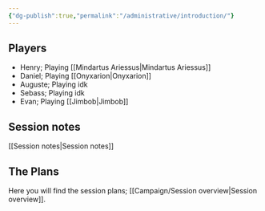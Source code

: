 ```yaml
---
{"dg-publish":true,"permalink":"/administrative/introduction/"}
---
```


## Players

- Henry; Playing [[Mindartus Ariessus\|Mindartus Ariessus]]
- Daniel; Playing [[Onyxarion\|Onyxarion]]
- Auguste; Playing idk
- Sebass; Playing idk
- Evan; Playing [[Jimbob\|Jimbob]]

## Session notes
[[Session notes\|Session notes]]

## The Plans
Here you will find the session plans; [[Campaign/Session overview\|Session overview]].